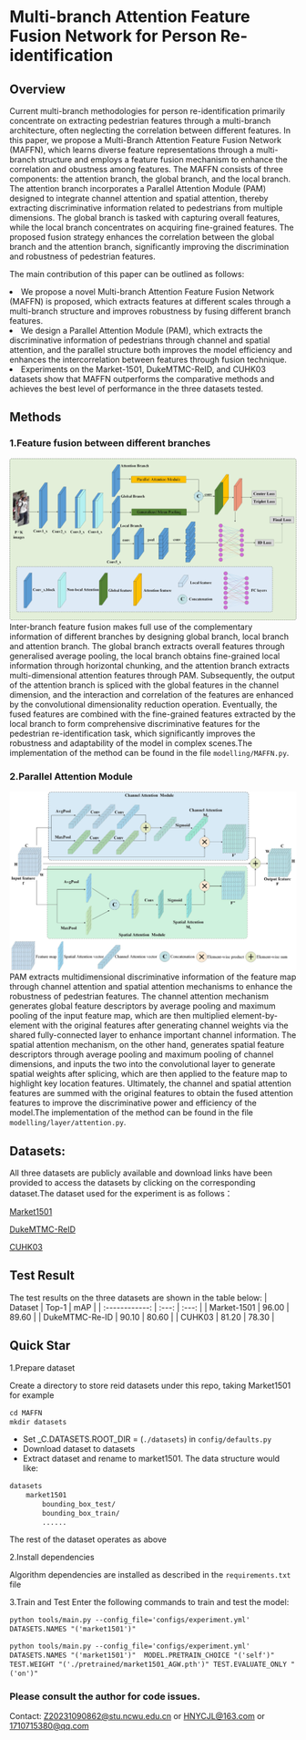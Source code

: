 # Multi-branch Attention Feature Fusion Network for Person Re-identification

## Overview
Current multi-branch methodologies for person re-identification primarily concentrate on extracting pedestrian features through a multi-branch architecture, often neglecting the correlation between different features. In this paper, we propose a Multi-Branch Attention Feature Fusion Network (MAFFN), which learns diverse feature representations through a multi-branch structure and employs a feature fusion mechanism to enhance the correlation and  obustness among features.  The MAFFN consists of three components: the attention branch, the global branch, and the local branch. The attention branch incorporates a Parallel Attention Module (PAM) designed to integrate channel attention and spatial attention, thereby extracting discriminative information related to pedestrians from multiple dimensions. The global branch is tasked with capturing overall features, while the local branch concentrates on acquiring fine-grained features. The proposed fusion strategy enhances the correlation between the global branch and the attention branch, significantly improving the discrimination and robustness of pedestrian features. 

The main contribution of this paper can be outlined as follows: 
<li>We propose a novel Multi-branch Attention Feature Fusion Network (MAFFN) is proposed, which extracts features at different scales through a multi-branch structure and improves robustness by fusing different branch features. </li>
<li>We design a Parallel Attention Module (PAM), which extracts the discriminative information of pedestrians through channel and spatial attention, and the parallel structure both improves the model efficiency and enhances the intercorrelation between features through fusion technique. </li>
<li>Experiments on the Market-1501, DukeMTMC-ReID, and CUHK03 datasets show that MAFFN outperforms the comparative methods and achieves the best level of performance in the three datasets tested. </li>

## Methods
### 1.Feature fusion between different branches
![](image/MAFFN.jpg)
Inter-branch feature fusion makes full use of the complementary information of different branches by designing global branch, local branch and attention branch. The global branch extracts overall features through generalised average pooling, the local branch obtains fine-grained local information through horizontal chunking, and the attention branch extracts multi-dimensional attention features through PAM. Subsequently, the output of the attention branch is spliced with the global features in the channel dimension, and the interaction and correlation of the features are enhanced by the convolutional dimensionality reduction operation. Eventually, the fused features are combined with the fine-grained features extracted by the local branch to form comprehensive discriminative features for the pedestrian re-identification task, which significantly improves the robustness and adaptability of the model in complex scenes.The implementation of the method can be found in the file `modelling/MAFFN.py`.

### 2.Parallel Attention Module
![](./image/PAMAttention.jpg)
PAM extracts multidimensional discriminative information of the feature map through channel attention and spatial attention mechanisms to enhance the robustness of pedestrian features. The channel attention mechanism generates global feature descriptors by average pooling and maximum pooling of the input feature map, which are then multiplied element-by-element with the original features after generating channel weights via the shared fully-connected layer to enhance important channel information. The spatial attention mechanism, on the other hand, generates spatial feature descriptors through average pooling and maximum pooling of channel dimensions, and inputs the two into the convolutional layer to generate spatial weights after splicing, which are then applied to the feature map to highlight key location features. Ultimately, the channel and spatial attention features are summed with the original features to obtain the fused attention features to improve the discriminative power and efficiency of the model.The implementation of the method can be found in the file `modelling/layer/attention.py`.

## Datasets: 
All three datasets are publicly available and download links have been provided to access the datasets by clicking on the corresponding dataset.The dataset used for the experiment is as follows：

[Market1501](https://www.kaggle.com/datasets/sachinsarkar/market1501)

[DukeMTMC-ReID](https://www.kaggle.com/datasets/whurobin/dukemtmcreid)

[CUHK03](https://www.kaggle.com/datasets/priyanagda/cuhk03)

## Test Result
The test results on the three datasets are shown in the table below:
|    Dataset     | Top-1 |  mAP  |
| :------------: | :---: | :---: |
|  Market-1501   | 96.00 | 89.60 |
| DukeMTMC-Re-ID | 90.10 | 80.60 |
|     CUHK03     | 81.20 | 78.30 |

## Quick Star
1.Prepare dataset

Create a directory to store reid datasets under this repo, taking Market1501 for example
```
cd MAFFN
mkdir datasets
```
* Set _C.DATASETS.ROOT_DIR = (`./datasets`) in `config/defaults.py`
* Download dataset to datasets
* Extract dataset and rename to market1501. The data structure would like:
```
datasets
    market1501
        bounding_box_test/
        bounding_box_train/
        ......
```
The rest of the dataset operates as above

2.Install dependencies

Algorithm dependencies are installed as described in the `requirements.txt` file

3.Train and Test
Enter the following commands to train and test the model:
```
python tools/main.py --config_file='configs/experiment.yml' DATASETS.NAMES "('market1501')"
```
```
python tools/main.py --config_file='configs/experiment.yml' DATASETS.NAMES "('market1501')"  MODEL.PRETRAIN_CHOICE "('self')" TEST.WEIGHT "('./pretrained/market1501_AGW.pth')" TEST.EVALUATE_ONLY "('on')"
```

### Please consult the author for code issues.
Contact: Z20231090862@stu.ncwu.edu.cn or HNYCJL@163.com or 1710715380@qq.com
